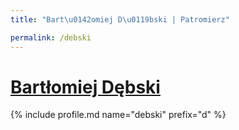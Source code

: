 ```yaml
---
title: "Bart\u0142omiej D\u0119bski | Patromierz"

permalink: /debski
---
```


# [Bartłomiej Dębski](https://patronite.pl/debski)

{% include profile.md name="debski" prefix="d" %}
